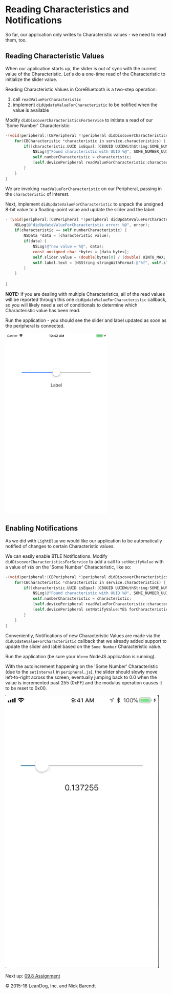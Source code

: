 # Reading Characteristics and Notifications

So far, our application only writes to Characteristic values - we need to read them, too.  

## Reading Characteristic Values

When our application starts up, the slider is out of sync with the current value of the Characteristic.  Let's do a one-time read of the Characteristic to initialize the slider value.

Reading Characteristic Values in CoreBluetooth is a two-step operation:

1. call `readValueForCharacteristic`
1. implement `didUpdateValueForCharacteristic` to be notified when the value is available

Modify `didDiscoverCharacteristicsForService` to initiate a read of our 'Some Number' Characteristic:

```Objective-C
-(void)peripheral:(CBPeripheral *)peripheral didDiscoverCharacteristicsForService:(CBService *)service error:(NSError *)error {
    for(CBCharacteristic *characteristic in service.characteristics) {
        if([characteristic.UUID isEqual:[CBUUID UUIDWithString:SOME_NUMBER_UUID]]) {
            NSLog(@"Found characteristic with UUID %@", SOME_NUMBER_UUID);
            self.numberCharacteristic = characteristic;
            [self.devicePeripheral readValueForCharacteristic:characteristic];
        }
    }
}
```

We are invoking `readValueForCharacteristic` on our Peripheral, passing in the `characteristic` of interest.

Next, implement `didUpdateValueForCharacteristic` to unpack the unsigned 8-bit value to a floating-point value and update the slider and the label:

```Objective-C
- (void)peripheral:(CBPeripheral *)peripheral didUpdateValueForCharacteristic:(CBCharacteristic *)characteristic error:(NSError *)error {
    NSLog(@"didUpdateValueForCharacteristic error: %@", error);
    if(characteristic == self.numberCharacteristic) {
        NSData *data = [characteristic value];
        if(data) {
            NSLog(@"new value = %@", data);
            const unsigned char *bytes = [data bytes];
            self.slider.value = (double)bytes[0] / (double) UINT8_MAX;
            self.label.text = [NSString stringWithFormat:@"%f", self.slider.value];
        }
    }
    
}
```

**NOTE:** if you are dealing with multiple Characteristics, all of the read values will be reported through this one `didUpdateValueForCharacteristic` callback, so you will likely need a set of conditionals to determine which Characteristic value has been read.

Run the application - you should see the slider and label updated as soon as the peripheral is connected.

![](Images/initial_value.png)

## Enabling Notifications

As we did with `LightBlue` we would like our application to be automatically notified of changes to certain Characteristic values.

We can easily enable BTLE Notifications.  Modify `didDiscoverCharacteristicsForService` to add a call to `setNotifyValue` with a value of `YES` on the 'Some Number' Characteristic,  like so:

```Objective-C
-(void)peripheral:(CBPeripheral *)peripheral didDiscoverCharacteristicsForService:(CBService *)service error:(NSError *)error {
    for(CBCharacteristic *characteristic in service.characteristics) {
        if([characteristic.UUID isEqual:[CBUUID UUIDWithString:SOME_NUMBER_UUID]]) {
            NSLog(@"Found characteristic with UUID %@", SOME_NUMBER_UUID);
            self.numberCharacteristic = characteristic;
            [self.devicePeripheral readValueForCharacteristic:characteristic];
            [self.devicePeripheral setNotifyValue:YES forCharacteristic:characteristic];
        }
    }
}
```

Conveniently, Notifications of new Characteristic Values are made via the `didUpdateValueForCharacteristic` callback that we already added support to update the slider and label based on the `Some Number` Characteristic value.

Run the application (be sure your `bleno` NodeJS application is running).

With the autoincrement happening on the 'Some Number' Characteristic (due to the `setInterval` in `peripheral.js`), the slider should slowly move left-to-right across the screen, eventually jumping back to 0.0 when the value is incremented past 255 (0xFF) and the modulus operation causes it to be reset to 0x00.

![](Images/notifications_updating_app.gif)

Next up: [09.8 Assignment](../09.8_Assignment/README.md)

&copy; 2015-18 LeanDog, Inc. and Nick Barendt
